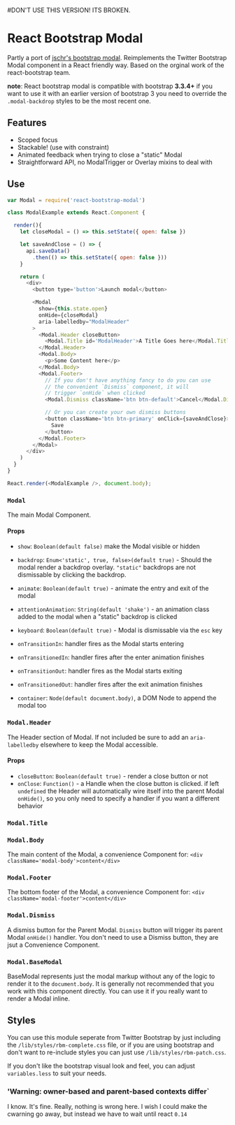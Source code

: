 #DON'T USE THIS VERSION! ITS BROKEN.

React Bootstrap Modal
===================================

Partly a port of [jschr's bootstrap modal](https://github.com/jschr/bootstrap-modal/). Reimplements the Twitter Bootstrap Modal component in a React friendly way. Based on the orginal work of the react-bootstrap team.

__note__: React bootstrap modal is compatible with bootstrap __3.3.4+__ if you want to use it with an earlier version of bootstrap 3 you need to override the `.modal-backdrop` styles to be the most recent one.

## Features

- Scoped focus
- Stackable! (use with constraint)
- Animated feedback when trying to close a "static" Modal
- Straightforward API, no ModalTrigger or Overlay mixins to deal with

## Use

```js
var Modal = require('react-bootstrap-modal')

class ModalExample extends React.Component {

  render(){
    let closeModal = () => this.setState({ open: false })

    let saveAndClose = () => {
      api.saveData()
        .then(() => this.setState({ open: false }))
    }

    return (
      <div>
        <button type='button'>Launch modal</button>

        <Modal 
          show={this.state.open} 
          onHide={closeModal}
          aria-labelledby="ModalHeader"
        >
          <Modal.Header closeButton>
            <Modal.Title id='ModalHeader'>A Title Goes here</Modal.Title>
          </Modal.Header>
          <Modal.Body>
            <p>Some Content here</p>
          </Modal.Body>
          <Modal.Footer>
            // If you don't have anything fancy to do you can use 
            // the convenient `Dismiss` component, it will 
            // trigger `onHide` when clicked
            <Modal.Dismiss className='btn btn-default'>Cancel</Modal.Dismiss>

            // Or you can create your own dismiss buttons
            <button className='btn btn-primary' onClick={saveAndClose}>
              Save
            </button>
          </Modal.Footer>
        </Modal>
      </div>
    )
  }
}

React.render(<ModalExample />, document.body);

```

### `Modal`

The main Modal Component.

#### Props

- `show`: `Boolean(default false)` make the Modal visible or hidden
- `backdrop`: `Enum<'static', true, false>(default true)` - Should the modal render a backdrop overlay. `"static"` backdrops are not dismissable by clicking the backdrop.

- `animate`: `Boolean(default true)` - animate the entry and exit of the modal
- `attentionAnimation`: `String(default 'shake')` - an animation class added to the modal when a "static" backdrop is clicked
- `keyboard`: `Boolean(default true)` - Modal is dismissable via the `esc` key
- `onTransitionIn`: handler fires as the Modal starts entering
- `onTransitionedIn`: handler fires after the enter animation finishes
- `onTransitionOut`: handler fires as the Modal starts exiting
- `onTransitionedOut`: handler fires after the exit animation finishes
- `container`: `Node(default document.body)`, a DOM Node to append the modal too

### `Modal.Header`

The Header section of Modal. If not included be sure to add an `aria-labelledby` elsewhere to keep the Modal accessible.

#### Props
  - `closeButton`: `Boolean(default true)` - render a close button or not
  - `onClose`: `Function()` - a Handle when the close button is clicked. if left `undefined` the Header will automatically wire itself into the parent Modal `onHide()`, so you only need to specify a handler if you want a different behavior

### `Modal.Title`

### `Modal.Body`

The main content of the Modal, a convenience Component for: `<div className='modal-body'>content</div>`

### `Modal.Footer`

The bottom footer of the Modal, a convenience Component for: `<div className='modal-footer'>content</div>`

### `Modal.Dismiss`

A dismiss button for the Parent Modal. `Dismiss` button will trigger its parent Modal `onHide()` handler. You don't need to use a Dismiss button, they are jsut a Convenience Component.
  
### `Modal.BaseModal`

BaseModal represents just the modal markup without any of the logic to render it to the `document.body`. It is generally not recommended that you work with this component directly. You can use it if you really want to render a Modal inline.

## Styles

You can use this module seperate from Twitter Bootstrap by just including the `/lib/styles/rbm-complete.css` file, or if you are using bootstrap and don't want to re-include styles you can just use `/lib/styles/rbm-patch.css`.

If you don't like the bootstrap visual look and feel, you can adjust `variables.less` to suit your needs.


### 'Warning: owner-based and parent-based contexts differ`

I know. It's fine. Really, nothing is wrong here. I wish I could make the cwarning go away, but instead we have to wait until react `0.14`